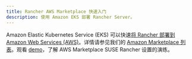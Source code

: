 ```yaml
---
title: Rancher AWS Marketplace 快速入门
description: 使用 Amazon EKS 部署 Rancher Server。
---
```


Amazon Elastic Kubernetes Service (EKS) 可以快速[将 Rancher 部署到 Amazon Web Services (AWS)](https://documentation.suse.com/trd/kubernetes/single-html/gs_rancher_aws-marketplace/)。详情请参见我们的 [Amazon Marketplace 列表](https://aws.amazon.com/marketplace/pp/prodview-go7ent7goo5ae)。观看 [demo](https://youtu.be/9dznJ7Ons0M)，了解 AWS Marketplace SUSE Rancher 设置的演练。
